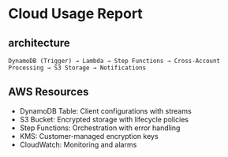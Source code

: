 # Cloud Usage Report

## architecture

```text
DynamoDB (Trigger) → Lambda → Step Functions → Cross-Account Processing → S3 Storage → Notifications
```

## AWS Resources

- DynamoDB Table: Client configurations with streams
- S3 Bucket: Encrypted storage with lifecycle policies
- Step Functions: Orchestration with error handling
- KMS: Customer-managed encryption keys
- CloudWatch: Monitoring and alarms
